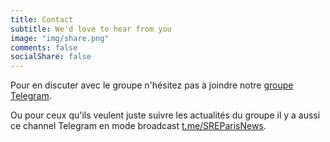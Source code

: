 ```yaml
---
title: Contact
subtitle: We'd love to hear from you
image: "img/share.png"
comments: false
socialShare: false
---
```


Pour en discuter avec le groupe n'hésitez pas à joindre notre [groupe
Telegram](https://t.me/joinchat/UtlUno6ukr0r6v6I).

Ou pour ceux qu'ils veulent juste suivre les actualités du groupe il y a aussi
ce channel Telegram en mode broadcast
[t.me/SREParisNews](https://t.me/SREParisNews).
